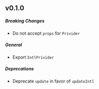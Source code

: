 ## v0.1.0

##### Breaking Changes
- Do not accept `props` for `Privider`

##### General

- Export `IntlPrivider`

##### Deprecations
- Deprecate `update` in favor of `updateIntl`
